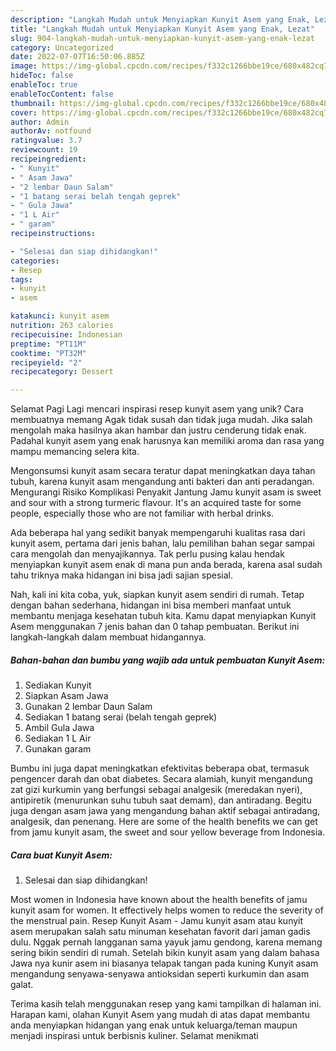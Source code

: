 ```yaml
---
description: "Langkah Mudah untuk Menyiapkan Kunyit Asem yang Enak, Lezat"
title: "Langkah Mudah untuk Menyiapkan Kunyit Asem yang Enak, Lezat"
slug: 904-langkah-mudah-untuk-menyiapkan-kunyit-asem-yang-enak-lezat
category: Uncategorized
date: 2022-07-07T16:50:06.885Z
image: https://img-global.cpcdn.com/recipes/f332c1266bbe19ce/680x482cq70/kunyit-asem-foto-resep-utama.jpg
hideToc: false
enableToc: true
enableTocContent: false
thumbnail: https://img-global.cpcdn.com/recipes/f332c1266bbe19ce/680x482cq70/kunyit-asem-foto-resep-utama.jpg
cover: https://img-global.cpcdn.com/recipes/f332c1266bbe19ce/680x482cq70/kunyit-asem-foto-resep-utama.jpg
author: Admin
authorAv: notfound
ratingvalue: 3.7
reviewcount: 19
recipeingredient:
- " Kunyit"
- " Asam Jawa"
- "2 lembar Daun Salam"
- "1 batang serai belah tengah geprek"
- " Gula Jawa"
- "1 L Air"
- " garam"
recipeinstructions:

- "Selesai dan siap dihidangkan!"
categories:
- Resep
tags:
- kunyit
- asem

katakunci: kunyit asem 
nutrition: 263 calories
recipecuisine: Indonesian
preptime: "PT11M"
cooktime: "PT32M"
recipeyield: "2"
recipecategory: Dessert

---
```



Selamat Pagi Lagi mencari inspirasi resep kunyit asem yang unik? Cara membuatnya memang Agak tidak susah dan tidak juga mudah. Jika salah mengolah maka hasilnya akan hambar dan justru cenderung tidak enak. Padahal kunyit asem yang enak harusnya kan memiliki aroma dan rasa yang mampu memancing selera kita.


Mengonsumsi kunyit asam secara teratur dapat meningkatkan daya tahan tubuh, karena kunyit asam mengandung anti bakteri dan anti peradangan. Mengurangi Risiko Komplikasi Penyakit Jantung Jamu kunyit asam is sweet and sour with a strong turmeric flavour. It&#39;s an acquired taste for some people, especially those who are not familiar with herbal drinks.

Ada beberapa hal yang sedikit banyak mempengaruhi kualitas rasa dari kunyit asem, pertama dari jenis bahan, lalu pemilihan bahan segar sampai cara mengolah dan menyajikannya. Tak perlu pusing kalau hendak menyiapkan kunyit asem enak di mana pun anda berada, karena asal sudah tahu triknya maka hidangan ini bisa jadi sajian spesial.


Nah, kali ini kita coba, yuk, siapkan kunyit asem sendiri di rumah. Tetap dengan bahan sederhana, hidangan ini bisa memberi manfaat untuk membantu menjaga kesehatan tubuh kita. Kamu dapat menyiapkan Kunyit Asem menggunakan 7 jenis bahan dan 0 tahap pembuatan. Berikut ini langkah-langkah dalam membuat hidangannya.

<!--inarticleads1-->

##### Bahan-bahan dan bumbu yang wajib ada untuk pembuatan Kunyit Asem:

1. Sediakan  Kunyit
1. Siapkan  Asam Jawa
1. Gunakan 2 lembar Daun Salam
1. Sediakan 1 batang serai (belah tengah geprek)
1. Ambil  Gula Jawa
1. Sediakan 1 L Air
1. Gunakan  garam


Bumbu ini juga dapat meningkatkan efektivitas beberapa obat, termasuk pengencer darah dan obat diabetes. Secara alamiah, kunyit mengandung zat gizi kurkumin yang berfungsi sebagai analgesik (meredakan nyeri), antipiretik (menurunkan suhu tubuh saat demam), dan antiradang. Begitu juga dengan asam jawa yang mengandung bahan aktif sebagai antiradang, analgesik, dan penenang. Here are some of the health benefits we can get from jamu kunyit asam, the sweet and sour yellow beverage from Indonesia. 

<!--inarticleads2-->

##### Cara buat Kunyit Asem:


1. Selesai dan siap dihidangkan!

Most women in Indonesia have known about the health benefits of jamu kunyit asam for women. It effectively helps women to reduce the severity of the menstrual pain. Resep Kunyit Asam - Jamu kunyit asam atau kunyit asem merupakan salah satu minuman kesehatan favorit dari jaman gadis dulu. Nggak pernah langganan sama yayuk jamu gendong, karena memang sering bikin sendiri di rumah. Setelah bikin kunyit asam yang dalam bahasa Jawa nya kunir asem ini biasanya telapak tangan pada kuning Kunyit asam mengandung senyawa-senyawa antioksidan seperti kurkumin dan asam galat. 

Terima kasih telah menggunakan resep yang kami tampilkan di halaman ini. Harapan kami, olahan Kunyit Asem yang mudah di atas dapat membantu anda menyiapkan hidangan yang enak untuk keluarga/teman maupun menjadi inspirasi untuk berbisnis kuliner. Selamat menikmati
